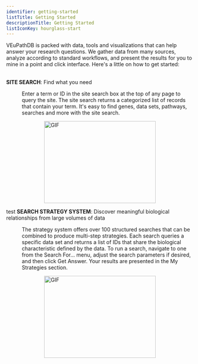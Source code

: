 ```yaml
---
identifier: getting-started
listTitle: Getting Started
descriptionTitle: Getting Started
listIconKey: hourglass-start
---
```

<style>
p.indent {
    margin-left: 3em
}

</style>
VEuPathDB is packed with data, tools and visualizations that can help answer your research questions.  We gather data from many sources, analyze according to standard workflows, and present the results for you to mine in a point and click interface. Here's a little on how to get started:<br><br>

<b>SITE SEARCH</b>: Find what you need<br>
   <p class="indent">Enter a term or ID in the site search box at the top of any page to query the site.  The site search returns a categorized list of records that contain your term.  It's easy to find genes, data sets, pathways, searches and more with the site search.<br>

   <div style="display: flex; justify-content: center; align-items: center">  
   <img width="300" height="220" src="{{ "/assets/images/resources_tools/Dowload-data-values-HQ.gif" | absolute_url }}" alt="GIF" />
   </div>
   </p>
test
<b>SEARCH STRATEGY SYSTEM</b>: Discover meaningful biological relationships from large volumes of data<br>
   <p class="indent">The strategy system offers over 100 structured searches that can be combined to produce multi-step strategies. Each search queries a specific data set and returns a list of IDs that share the biological characteristic defined by the data. To run a search, navigate to one from the Search For... menu, adjust the search parameters if desired, and then click Get Answer.  Your results are presented in the My Strategies section.  <br>

   <div style="display: flex; justify-content: center; align-items: center">  
   <img width="300" height="220" src="{{ "/assets/images/resources_tools/Dowload-data-values-HQ.gif" | absolute_url }}" alt="GIF" />
   </div>
   </p>